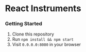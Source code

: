 # React Instruments

### Getting Started
1. Clone this repository
2. Run `npm install && npm start`
3. Visit `0.0.0.0:8080` in your browser
